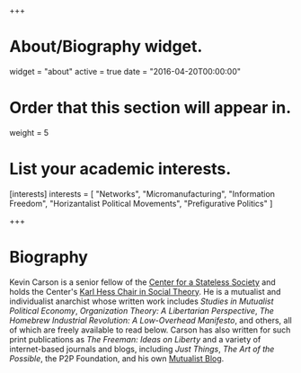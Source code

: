 +++
# About/Biography widget.
widget = "about"
active = true
date = "2016-04-20T00:00:00"

# Order that this section will appear in.
weight = 5

# List your academic interests.
[interests]
  interests = [
    "Networks",
    "Micromanufacturing",
    "Information Freedom",
    "Horizantalist Political Movements",
    "Prefigurative Politics"
  ]
 
+++

# Biography

Kevin Carson is a senior fellow of the [Center for a Stateless Society](http://c4ss.org) and holds the Center's [Karl Hess Chair in Social Theory](http://c4ss.org/content/10370). He is a mutualist and individualist anarchist whose written work includes *Studies in Mutualist Political Economy*, *Organization Theory: A Libertarian Perspective*, *The Homebrew Industrial Revolution: A Low-Overhead Manifesto*, and others, all of which are freely available to read below. Carson has also written for such print publications as *The Freeman: Ideas on Liberty* and a variety of internet-based journals and blogs, including *Just Things*, *The Art of the Possible*, the P2P Foundation, and his own [Mutualist Blog](http://mutualist.blogspot.com/).
